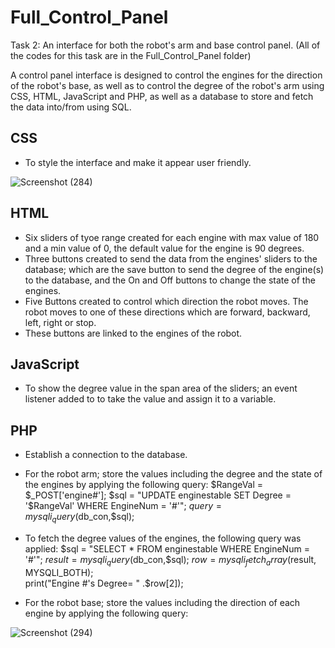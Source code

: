 # Full_Control_Panel
Task 2: An interface for both the robot's arm and base control panel. (All of the codes for this task are in the Full_Control_Panel folder)

A control panel interface is designed to control the engines for the direction of the robot's base, as well as to control the degree of the robot's arm using CSS, HTML, JavaScript and PHP, as well as a database to store and fetch the data into/from using SQL.

## CSS
  - To style the interface and make it appear user friendly.
 
![Screenshot (284)](https://user-images.githubusercontent.com/53409187/123548801-f8793700-d76e-11eb-8392-1cfe537eb18a.png)


## HTML
  -  Six sliders of tyoe range created for each engine with max value of 180 and a min value of 0, the default value for the engine is 90 degrees.
  - Three buttons created to send the data from the engines' sliders to the database; which are the save button to send the degree of the engine(s) to the database, and the On and Off buttons to change the state of the engines.
  - Five Buttons created to control which direction the robot moves. The robot moves to one of these directions which are forward, backward, left, right or stop.
  - These buttons are linked to the engines of the robot.

## JavaScript
  - To show the degree value in the span area of the sliders; an event listener added to to take the value and assign it to a variable.

## PHP
  - Establish a connection to the database.
  - For the robot arm; store the values including the degree and the state of the engines by applying the following query:
      $RangeVal = $_POST['engine#'];
      $sql = "UPDATE enginestable SET Degree = '$RangeVal' WHERE EngineNum = '#'";
      $query = mysqli_query($db_con,$sql);
  - To fetch the degree values of the engines, the following query was applied:
      $sql = "SELECT * FROM enginestable WHERE EngineNum = '#'";
      $result = mysqli_query($db_con,$sql);
      $row = mysqli_fetch_array($result, MYSQLI_BOTH);  
      print("Engine #'s Degree= " .$row[2]);
  
  - For the robot base; store the values including the direction of each engine by applying the following query:
  
  ![Screenshot (294)](https://user-images.githubusercontent.com/53409187/123549028-ef3c9a00-d76f-11eb-8d63-5642cfe1727d.png)


